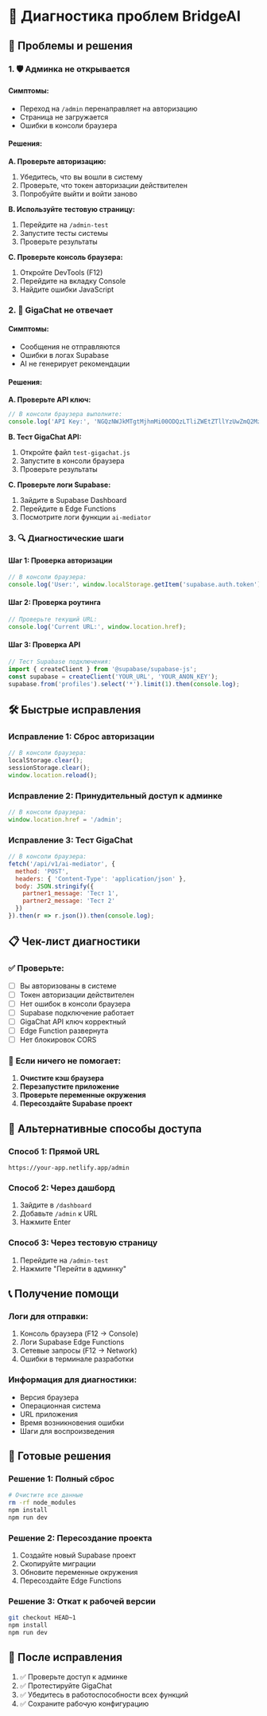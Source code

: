 # 🔧 Диагностика проблем BridgeAI

## 🎯 Проблемы и решения

### 1. 🛡️ **Админка не открывается**

#### **Симптомы:**
- Переход на `/admin` перенаправляет на авторизацию
- Страница не загружается
- Ошибки в консоли браузера

#### **Решения:**

**A. Проверьте авторизацию:**
1. Убедитесь, что вы вошли в систему
2. Проверьте, что токен авторизации действителен
3. Попробуйте выйти и войти заново

**B. Используйте тестовую страницу:**
1. Перейдите на `/admin-test`
2. Запустите тесты системы
3. Проверьте результаты

**C. Проверьте консоль браузера:**
1. Откройте DevTools (F12)
2. Перейдите на вкладку Console
3. Найдите ошибки JavaScript

### 2. 🤖 **GigaChat не отвечает**

#### **Симптомы:**
- Сообщения не отправляются
- Ошибки в логах Supabase
- AI не генерирует рекомендации

#### **Решения:**

**A. Проверьте API ключ:**
```javascript
// В консоли браузера выполните:
console.log('API Key:', 'NGQzNWJkMTgtMjhmMi00ODQzLTliZWEtZTllYzUwZmQ2MzUwOmYwZWE3NWI4LWM5ZTAtNDM1OC1iOWJjLWNmNGUzYjQwZmFiNA==');
```

**B. Тест GigaChat API:**
1. Откройте файл `test-gigachat.js`
2. Запустите в консоли браузера
3. Проверьте результаты

**C. Проверьте логи Supabase:**
1. Зайдите в Supabase Dashboard
2. Перейдите в Edge Functions
3. Посмотрите логи функции `ai-mediator`

### 3. 🔍 **Диагностические шаги**

#### **Шаг 1: Проверка авторизации**
```javascript
// В консоли браузера:
console.log('User:', window.localStorage.getItem('supabase.auth.token'));
```

#### **Шаг 2: Проверка роутинга**
```javascript
// Проверьте текущий URL:
console.log('Current URL:', window.location.href);
```

#### **Шаг 3: Проверка API**
```javascript
// Тест Supabase подключения:
import { createClient } from '@supabase/supabase-js';
const supabase = createClient('YOUR_URL', 'YOUR_ANON_KEY');
supabase.from('profiles').select('*').limit(1).then(console.log);
```

## 🛠️ **Быстрые исправления**

### **Исправление 1: Сброс авторизации**
```javascript
// В консоли браузера:
localStorage.clear();
sessionStorage.clear();
window.location.reload();
```

### **Исправление 2: Принудительный доступ к админке**
```javascript
// В консоли браузера:
window.location.href = '/admin';
```

### **Исправление 3: Тест GigaChat**
```javascript
// В консоли браузера:
fetch('/api/v1/ai-mediator', {
  method: 'POST',
  headers: { 'Content-Type': 'application/json' },
  body: JSON.stringify({
    partner1_message: 'Тест 1',
    partner2_message: 'Тест 2'
  })
}).then(r => r.json()).then(console.log);
```

## 📋 **Чек-лист диагностики**

### ✅ **Проверьте:**
- [ ] Вы авторизованы в системе
- [ ] Токен авторизации действителен
- [ ] Нет ошибок в консоли браузера
- [ ] Supabase подключение работает
- [ ] GigaChat API ключ корректный
- [ ] Edge Function развернута
- [ ] Нет блокировок CORS

### 🔧 **Если ничего не помогает:**

1. **Очистите кэш браузера**
2. **Перезапустите приложение**
3. **Проверьте переменные окружения**
4. **Пересоздайте Supabase проект**

## 🚀 **Альтернативные способы доступа**

### **Способ 1: Прямой URL**
```
https://your-app.netlify.app/admin
```

### **Способ 2: Через дашборд**
1. Зайдите в `/dashboard`
2. Добавьте `/admin` к URL
3. Нажмите Enter

### **Способ 3: Через тестовую страницу**
1. Перейдите на `/admin-test`
2. Нажмите "Перейти в админку"

## 📞 **Получение помощи**

### **Логи для отправки:**
1. Консоль браузера (F12 → Console)
2. Логи Supabase Edge Functions
3. Сетевые запросы (F12 → Network)
4. Ошибки в терминале разработки

### **Информация для диагностики:**
- Версия браузера
- Операционная система
- URL приложения
- Время возникновения ошибки
- Шаги для воспроизведения

## 🎯 **Готовые решения**

### **Решение 1: Полный сброс**
```bash
# Очистите все данные
rm -rf node_modules
npm install
npm run dev
```

### **Решение 2: Пересоздание проекта**
1. Создайте новый Supabase проект
2. Скопируйте миграции
3. Обновите переменные окружения
4. Пересоздайте Edge Functions

### **Решение 3: Откат к рабочей версии**
```bash
git checkout HEAD~1
npm install
npm run dev
```

## 🎉 **После исправления**

1. ✅ Проверьте доступ к админке
2. ✅ Протестируйте GigaChat
3. ✅ Убедитесь в работоспособности всех функций
4. ✅ Сохраните рабочую конфигурацию
